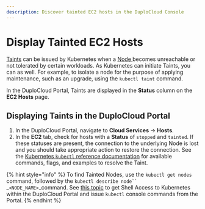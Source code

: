 ```yaml
---
description: Discover tainted EC2 hosts in the DuploCloud Console
---
```


# Display Tainted EC2 Hosts

[Taints](https://kubernetes.io/docs/concepts/scheduling-eviction/taint-and-toleration/) can be issued by Kubernetes when a [Node ](https://kubernetes.io/docs/concepts/architecture/nodes/)becomes unreachable or not tolerated by certain workloads. As Kubernetes can initiate Taints, you can as well. For example, to isolate a node for the purpose of applying maintenance, such as an upgrade, using the `kubectl taint` command.

In the DuploCloud Portal, Taints are displayed in the **Status** column on the **EC2 Hosts** page.

## Displaying Taints in the DuploCloud Portal

1. In the DuploCloud Portal, navigate to **Cloud Services** -> **Hosts**.&#x20;
2. In the **EC2** tab, check for hosts with a **Status** of `stopped` and `tainted`. If these statuses are present, the connection to the underlying Node is lost and you should take appropriate action to restore the connection. See the [Kubernetes `kubectl` reference documentation](https://kubernetes.io/docs/reference/generated/kubectl/kubectl-commands#taint) for available commands, flags, and examples to resolve the Taint.&#x20;

{% hint style="info" %}
To find Tainted Nodes, use the `kubectl get nodes` command, followed by the `kubectl describe node`` `_`<NODE_NAME>`_command. See [this topic](../../prerequisites/kubectl-shell.md) to get Shell Access to Kubernetes within the DuploCloud Portal and issue `kubectl` console commands from the Portal.
{% endhint %}

